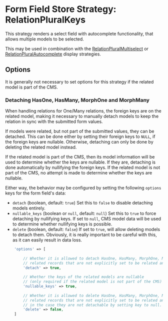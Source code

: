 
# Form Field Store Strategy: RelationPluralKeys

This strategy renders a select field with autocomplete functionality, 
that allows multiple models to be selected. 

This may be used in combination with the
[RelationPluralMultiselect](../FormFieldDisplayStrategies/RelationPluralMultiselect.md) 
or [RelationPluralAutocomplete](../FormFieldDisplayStrategies/RelationPluralAutocomplete.md)
display strategies. 

## Options

It is generally not necessary to set options for this strategy if the related model is part of the CMS.
 
### Detaching HasOne, HasMany, MorphOne and MorphMany

When handling relations for One/Many relations, the foreign keys are on the related model,
making it necessary to manually detach models to keep the relation in sync with the 
submitted form values.

If models were related, but not part of the submitted values, they can be detached.
This can be done either by setting their foreign keys to `NULL`, if the foreign keys are nullable.
Otherwise, detaching can only be done by deleting the related model instead.

If the related model is part of the CMS, then its model information will be used to determine whether the keys are nullable. 
If they are, detaching is done automatically by nullifying the foreign keys.
If the related model is not part of the CMS, no attempt is made to determine whether the keys are nullable.

Either way, the behavior may be configured by setting the following `options` keys for the form field's data:

- `detach` (boolean, default: `true`)
    Set this to `false` to disable detaching models entirely.
- `nullable_keys` (boolean or `null`, default: `null`)
    Set this to `true` to force detaching by nullifying keys.
    If set to `null`, CMS model data will be used to determine whether nullifying keys is possible.
- `delete` (boolean, default: `false`)
    If set to `true`, will allow deleting models to detach them.
    Obviously, it is really important to be careful with this, as it can easily result in data loss.

```php
    'options' => [
    
        // Whether it is allowed to detach HasOne, HasMany, MorphOne, MorphMany
        // related records that are not explicitly set to be related anymore after an update.
        'detach' => true,
 
        // Whether the keys of the related models are nullable
        // (only required if the related model is not part of the CMS)
        'nullable_keys' => true,
        
        // Whether it is allowed to delete HasOne, HasMany, MorphOne, MorphMany
        // related records that are not explicitly set to be related anymore after an update,
        // in the case they are not detachable by setting key to null.
        'delete' => false,   
    ]
```
